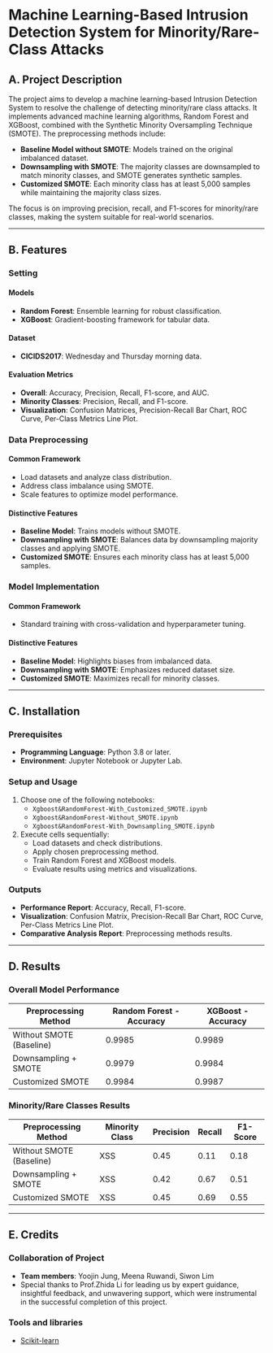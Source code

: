 # Machine Learning-Based Intrusion Detection System for Minority/Rare-Class Attacks

## A. Project Description

The project aims to develop a machine learning-based Intrusion Detection System to resolve the challenge of detecting minority/rare class attacks. It implements advanced machine learning algorithms, Random Forest and XGBoost, combined with the Synthetic Minority Oversampling Technique (SMOTE). The preprocessing methods include:

- **Baseline Model without SMOTE**: Models trained on the original imbalanced dataset.
- **Downsampling with SMOTE**: The majority classes are downsampled to match minority classes, and SMOTE generates synthetic samples.
- **Customized SMOTE**: Each minority class has at least 5,000 samples while maintaining the majority class sizes.

The focus is on improving precision, recall, and F1-scores for minority/rare classes, making the system suitable for real-world scenarios.

---

## B. Features

### Setting

#### Models
- **Random Forest**: Ensemble learning for robust classification.
- **XGBoost**: Gradient-boosting framework for tabular data.

#### Dataset
- **CICIDS2017**: Wednesday and Thursday morning data.

#### Evaluation Metrics
- **Overall**: Accuracy, Precision, Recall, F1-score, and AUC.
- **Minority Classes**: Precision, Recall, and F1-score.
- **Visualization**: Confusion Matrices, Precision-Recall Bar Chart, ROC Curve, Per-Class Metrics Line Plot.

### Data Preprocessing

#### Common Framework
- Load datasets and analyze class distribution.
- Address class imbalance using SMOTE.
- Scale features to optimize model performance.

#### Distinctive Features
- **Baseline Model**: Trains models without SMOTE.
- **Downsampling with SMOTE**: Balances data by downsampling majority classes and applying SMOTE.
- **Customized SMOTE**: Ensures each minority class has at least 5,000 samples.

### Model Implementation

#### Common Framework
- Standard training with cross-validation and hyperparameter tuning.

#### Distinctive Features
- **Baseline Model**: Highlights biases from imbalanced data.
- **Downsampling with SMOTE**: Emphasizes reduced dataset size.
- **Customized SMOTE**: Maximizes recall for minority classes.

---

## C. Installation

### Prerequisites
- **Programming Language**: Python 3.8 or later.
- **Environment**: Jupyter Notebook or Jupyter Lab.

### Setup and Usage
1. Choose one of the following notebooks:
   - `Xgboost&RandomForest-With_Customized_SMOTE.ipynb`
   - `Xgboost&RandomForest-Without_SMOTE.ipynb`
   - `Xgboost&RandomForest-With_Downsampling_SMOTE.ipynb`
2. Execute cells sequentially:
   - Load datasets and check distributions.
   - Apply chosen preprocessing method.
   - Train Random Forest and XGBoost models.
   - Evaluate results using metrics and visualizations.

### Outputs
- **Performance Report**: Accuracy, Recall, F1-score.
- **Visualization**: Confusion Matrix, Precision-Recall Bar Chart, ROC Curve, Per-Class Metrics Line Plot.
- **Comparative Analysis Report**: Preprocessing methods results.

---

## D. Results

### Overall Model Performance
| Preprocessing Method    | Random Forest - Accuracy | XGBoost - Accuracy |
|--------------------------|--------------------------|---------------------|
| Without SMOTE (Baseline) | 0.9985                  | 0.9989             |
| Downsampling + SMOTE     | 0.9979                  | 0.9984             |
| Customized SMOTE         | 0.9984                  | 0.9987             |

### Minority/Rare Classes Results
| Preprocessing Method    | Minority Class | Precision | Recall | F1-Score |
|--------------------------|----------------|-----------|--------|----------|
| Without SMOTE (Baseline) | XSS            | 0.45      | 0.11   | 0.18     |
| Downsampling + SMOTE     | XSS            | 0.42      | 0.67   | 0.51     |
| Customized SMOTE         | XSS            | 0.45      | 0.69   | 0.55     |

---

## E. Credits 

### Collaboration of Project
- **Team members**: Yoojin Jung, Meena Ruwandi, Siwon Lim
- Special thanks to Prof.Zhida Li for leading us by expert guidance, insightful feedback, and unwavering support, which were instrumental in the successful completion of this project.



### Tools and libraries 
- [Scikit-learn](https://scikit-learn.org/stable/)





